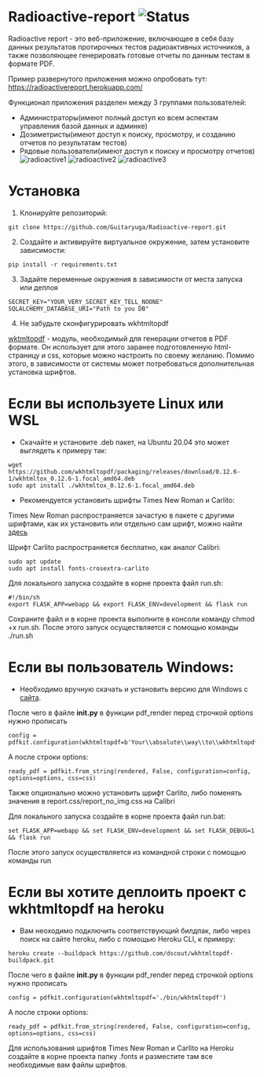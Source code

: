 # Radioactive-report ![Status](https://github.com/Guitaryuga/Radioactive-report/actions/workflows/CI.yml/badge.svg)

Radioactive report - это веб-приложение, включающее в себя базу данных результатов протирочных тестов радиоактивных источников, а также позволяющее генерировать готовые отчеты по данным тестам в формате PDF.

Пример развернутого приложения можно опробовать тут: https://radioactivereport.herokuapp.com/

Функционал приложения разделен между 3 группами пользователей:
- Администраторы(имеют полный доступ ко всем аспектам управления базой данных и админке)
- Дозиметристы(имеют доступ к поиску, просмотру, и созданию отчетов по результатам тестов)
- Рядовые пользователи(имеют доступ к поиску и просмотру отчетов)
![radioactive1](https://user-images.githubusercontent.com/74609399/128190518-53bb2ebf-2b29-4b1f-b454-9e7ee20bcd08.png)
![radioactive2](https://user-images.githubusercontent.com/74609399/128190650-f51080d0-980c-42c3-bca9-5870f127ab10.png)
![radioactive3](https://user-images.githubusercontent.com/74609399/128191421-db88ebc8-4099-4a27-ae68-fa09cc3da839.png)

# Установка

1. Клонируйте репозиторий:
```
git clone https://github.com/Guitaryuga/Radioactive-report.git
```
2. Создайте и активируйте виртуальное окружение, затем установите зависимости:
```
pip install -r requirements.txt
```
3. Задайте переменные окружения в зависимости от места запуска или деплоя
```
SECRET_KEY="YOUR_VERY_SECRET_KEY_TELL_NOONE"
SQLALCHEMY_DATABASE_URI="Path to you DB"
```
4. Не забудьте сконфигурировать wkhtmltopdf

[wktmltopdf](https://wkhtmltopdf.org/) - модуль, необходимый для генерации отчетов в PDF формате. Он использует для этого заранее подготовленную html-страницу и css, которые можно настроить по своему желанию.
Помимо этого, в зависимости от системы может потребоваться дополнительная установка шрифтов.

# Если вы используете Linux или WSL
- Скачайте и установите .deb пакет, на Ubuntu 20.04 это может выглядеть к примеру так:
```
wget https://github.com/wkhtmltopdf/packaging/releases/download/0.12.6-1/wkhtmltox_0.12.6-1.focal_amd64.deb
sudo apt install ./wkhtmltox_0.12.6-1.focal_amd64.deb
```
- Рекомендуется установить шрифты Times New Roman и Carlito:

Times New Roman распространяется зачастую в пакете с другими шрифтами, как их установить или отдельно сам шрифт, можно найти [здесь](https://tehnojam.ru/category/software/times-new-roman-linux.html)

Шрифт Carlito распространяется бесплатно, как аналог Calibri:
```
sudo apt update
sudo apt install fonts-crosextra-carlito
```
Для локального запуска создайте в корне проекта файл run.sh:
```
#!/bin/sh
export FLASK_APP=webapp && export FLASK_ENV=development && flask run
```
Сохраните файл и в корне проекта выполните в консоли команду chmod +x run.sh. После этого запуск осуществляется с помощью команды ./run.sh

# Если вы пользователь Windows:
- Необходимо вручную скачать и установить версию для Windows c [сайта](https://wkhtmltopdf.org/downloads.html).

После чего в файле __init.py__ в функции pdf_render перед строчкой options нужно прописать 
```
config = pdfkit.configuration(wkhtmltopdf=b'Your\\absolute\\way\\to\\wkhtmltopdf.exe')
```
А после строки options:
```
ready_pdf = pdfkit.from_string(rendered, False, configuration=config, options=options, css=css)
```
Также опционально можно установить шрифт Carlito, либо поменять значения в report.css/report_no_img.css на Calibri

Для локального запуска создайте в корне проекта файл run.bat:
```
set FLASK_APP=webapp && set FLASK_ENV=development && set FLASK_DEBUG=1 && flask run
```
После этого запуск осуществляется из командной строки с помощью команды run

# Если вы хотите деплоить проект c wkhtmltopdf на heroku
- Вам неоходимо подключить соответствующий билдпак, либо через поиск на сайте heroku, либо с помощью Heroku CLI, к примеру:
```
heroku create --buildpack https://github.com/dscout/wkhtmltopdf-buildpack.git
```
После чего в файле __init.py__ в функции pdf_render перед строчкой options нужно прописать 
```
config = pdfkit.configuration(wkhtmltopdf='./bin/wkhtmltopdf')
```
А после строки options:
```
ready_pdf = pdfkit.from_string(rendered, False, configuration=config, options=options, css=css)
```
Для использования шрифтов Times New Roman и Carlito на Heroku создайте в корне проекта папку .fonts и разместите там все необходимые вам файлы шрифтов.

